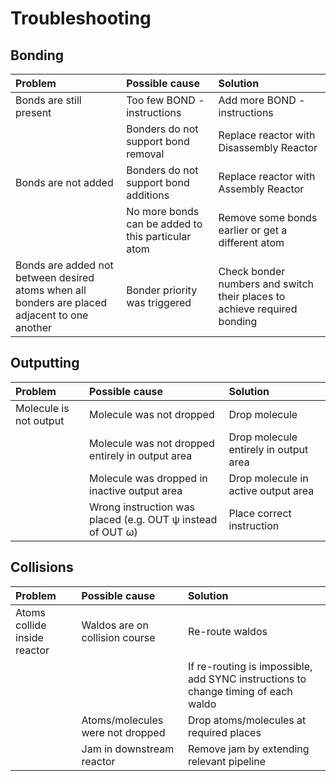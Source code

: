 # Troubleshooting

## Bonding
| Problem | Possible cause | Solution |
| :------------- | :------------- | :--------------- |
| Bonds are still present | Too few BOND - instructions | Add more BOND - instructions |
| | Bonders do not support bond removal | Replace reactor with Disassembly Reactor |
| Bonds are not added | Bonders do not support bond additions | Replace reactor with Assembly Reactor |
| | No more bonds can be added to this particular atom | Remove some bonds earlier or get a different atom |
| Bonds are added not between desired atoms when all bonders are placed adjacent to one another | Bonder priority was triggered | Check bonder numbers and switch their places to achieve required bonding |
## Outputting
| Problem | Possible cause | Solution |
| :------------- | :------------- | :--------------- |
| Molecule is not output | Molecule was not dropped | Drop molecule
| | Molecule was not dropped entirely in output area | Drop molecule entirely in output area |
| | Molecule was dropped in inactive output area | Drop molecule in active output area |
| | Wrong instruction was placed (e.g. OUT ψ instead of OUT ω) | Place correct instruction |
## Collisions
| Problem | Possible cause | Solution |
| :------------- | :------------- | :--------------- |
| Atoms collide inside reactor | Waldos are on collision course | Re-route waldos |
| | | If re-routing is impossible, add SYNC instructions to change timing of each waldo |
| | Atoms/molecules were not dropped | Drop atoms/molecules at required places |
| | Jam in downstream reactor | Remove jam by extending relevant pipeline |
